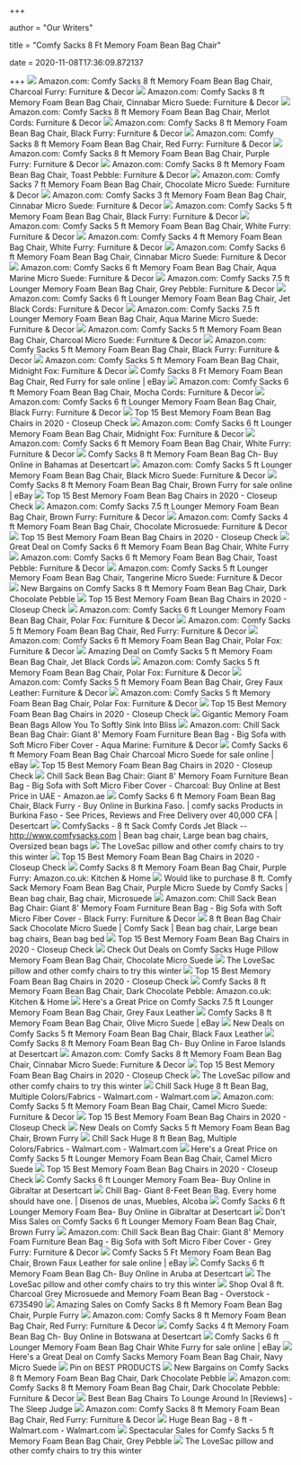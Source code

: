 +++
        
author = "Our Writers"
        
title = "Comfy Sacks 8 Ft Memory Foam Bean Bag Chair"
        
date = 2020-11-08T17:36:09.872137
        
+++
[ ![](https://images-na.ssl-images-amazon.com/images/I/51PrsUYi1tL._AC_SY355_.jpg)](https://images-na.ssl-images-amazon.com/images/I/51PrsUYi1tL._AC_SY355_.jpg) Amazon.com: Comfy Sacks 8 ft Memory Foam Bean Bag Chair, Charcoal Furry:  Furniture & Decor
[ ![](https://images-na.ssl-images-amazon.com/images/I/61lzqbYHaUL._AC_SY355_.jpg)](https://images-na.ssl-images-amazon.com/images/I/61lzqbYHaUL._AC_SY355_.jpg) Amazon.com: Comfy Sacks 8 ft Memory Foam Bean Bag Chair, Cinnabar Micro  Suede: Furniture & Decor
[ ![](https://images-na.ssl-images-amazon.com/images/I/61VmBeeAWxL._AC_SY355_.jpg)](https://images-na.ssl-images-amazon.com/images/I/61VmBeeAWxL._AC_SY355_.jpg) Amazon.com: Comfy Sacks 8 ft Memory Foam Bean Bag Chair, Merlot Cords:  Furniture & Decor
[ ![](https://images-na.ssl-images-amazon.com/images/I/517ZSuyHrkL._AC_SL1024_.jpg)](https://images-na.ssl-images-amazon.com/images/I/517ZSuyHrkL._AC_SL1024_.jpg) Amazon.com: Comfy Sacks 8 ft Memory Foam Bean Bag Chair, Black Furry:  Furniture & Decor
[ ![](https://images-na.ssl-images-amazon.com/images/I/61zhbvnClIL._AC_SL1024_.jpg)](https://images-na.ssl-images-amazon.com/images/I/61zhbvnClIL._AC_SL1024_.jpg) Amazon.com: Comfy Sacks 8 ft Memory Foam Bean Bag Chair, Red Furry:  Furniture & Decor
[ ![](https://images-na.ssl-images-amazon.com/images/I/610qyLCGytL._AC_SY355_.jpg)](https://images-na.ssl-images-amazon.com/images/I/610qyLCGytL._AC_SY355_.jpg) Amazon.com: Comfy Sacks 8 ft Memory Foam Bean Bag Chair, Purple Furry:  Furniture & Decor
[ ![](https://m.media-amazon.com/images/I/61Bewr8jj0L._AC_SS350_.jpg)](https://m.media-amazon.com/images/I/61Bewr8jj0L._AC_SS350_.jpg) Amazon.com: Comfy Sacks 8 ft Memory Foam Bean Bag Chair, Toast Pebble:  Furniture & Decor
[ ![](https://images-na.ssl-images-amazon.com/images/I/61XLzjCcAzL._AC_SY355_.jpg)](https://images-na.ssl-images-amazon.com/images/I/61XLzjCcAzL._AC_SY355_.jpg) Amazon.com: Comfy Sacks 7 ft Memory Foam Bean Bag Chair, Chocolate Micro  Suede: Furniture & Decor
[ ![](https://images-na.ssl-images-amazon.com/images/I/61%2BwMxdmZ0L._AC_SL1021_.jpg)](https://images-na.ssl-images-amazon.com/images/I/61%2BwMxdmZ0L._AC_SL1021_.jpg) Amazon.com: Comfy Sacks 3 ft Memory Foam Bean Bag Chair, Cinnabar Micro  Suede: Furniture & Decor
[ ![](https://images-na.ssl-images-amazon.com/images/I/61gyChqKaDL._AC_SY355_.jpg)](https://images-na.ssl-images-amazon.com/images/I/61gyChqKaDL._AC_SY355_.jpg) Amazon.com: Comfy Sacks 5 ft Memory Foam Bean Bag Chair, Black Furry:  Furniture & Decor
[ ![](https://images-na.ssl-images-amazon.com/images/I/61Y-HZ4dPLL._AC_SY355_.jpg)](https://images-na.ssl-images-amazon.com/images/I/61Y-HZ4dPLL._AC_SY355_.jpg) Amazon.com: Comfy Sacks 5 ft Memory Foam Bean Bag Chair, White Furry:  Furniture & Decor
[ ![](https://images-na.ssl-images-amazon.com/images/I/81KblythVVL._AC_SY355_.jpg)](https://images-na.ssl-images-amazon.com/images/I/81KblythVVL._AC_SY355_.jpg) Amazon.com: Comfy Sacks 4 ft Memory Foam Bean Bag Chair, White Furry:  Furniture & Decor
[ ![](https://images-na.ssl-images-amazon.com/images/I/61VEArQuFZL._AC_SY355_.jpg)](https://images-na.ssl-images-amazon.com/images/I/61VEArQuFZL._AC_SY355_.jpg) Amazon.com: Comfy Sacks 6 ft Memory Foam Bean Bag Chair, Cinnabar Micro  Suede: Furniture & Decor
[ ![](https://images-na.ssl-images-amazon.com/images/I/61vbko4wOJL._AC_SY355_.jpg)](https://images-na.ssl-images-amazon.com/images/I/61vbko4wOJL._AC_SY355_.jpg) Amazon.com: Comfy Sacks 6 ft Memory Foam Bean Bag Chair, Aqua Marine Micro  Suede: Furniture & Decor
[ ![](https://images-na.ssl-images-amazon.com/images/I/61JSPAHE68L._AC_SL1024_.jpg)](https://images-na.ssl-images-amazon.com/images/I/61JSPAHE68L._AC_SL1024_.jpg) Amazon.com: Comfy Sacks 7.5 ft Lounger Memory Foam Bean Bag Chair, Grey  Pebble: Furniture & Decor
[ ![](https://images-na.ssl-images-amazon.com/images/I/61ulpxjnU6L._AC_SY355_.jpg)](https://images-na.ssl-images-amazon.com/images/I/61ulpxjnU6L._AC_SY355_.jpg) Amazon.com: Comfy Sacks 6 ft Lounger Memory Foam Bean Bag Chair, Jet Black  Cords: Furniture & Decor
[ ![](https://images-na.ssl-images-amazon.com/images/I/61s8nnA02aL._AC_SL1024_.jpg)](https://images-na.ssl-images-amazon.com/images/I/61s8nnA02aL._AC_SL1024_.jpg) Amazon.com: Comfy Sacks 7.5 ft Lounger Memory Foam Bean Bag Chair, Aqua  Marine Micro Suede: Furniture & Decor
[ ![](https://images-na.ssl-images-amazon.com/images/I/61uHqSbplqL._AC_SY355_.jpg)](https://images-na.ssl-images-amazon.com/images/I/61uHqSbplqL._AC_SY355_.jpg) Amazon.com: Comfy Sacks 5 ft Memory Foam Bean Bag Chair, Charcoal Micro  Suede: Furniture & Decor
[ ![](https://images-na.ssl-images-amazon.com/images/I/61UOVgjvHaL._AC_SL1024_.jpg)](https://images-na.ssl-images-amazon.com/images/I/61UOVgjvHaL._AC_SL1024_.jpg) Amazon.com: Comfy Sacks 5 ft Memory Foam Bean Bag Chair, Black Furry:  Furniture & Decor
[ ![](https://images-na.ssl-images-amazon.com/images/I/61L2E9N5-UL._AC_SY355_.jpg)](https://images-na.ssl-images-amazon.com/images/I/61L2E9N5-UL._AC_SY355_.jpg) Amazon.com: Comfy Sacks 5 ft Memory Foam Bean Bag Chair, Midnight Fox:  Furniture & Decor
[ ![](https://i.ebayimg.com/images/g/n-gAAOSwKyxfRyaJ/s-l1600.jpg)](https://i.ebayimg.com/images/g/n-gAAOSwKyxfRyaJ/s-l1600.jpg) Comfy Sacks 8 Ft Memory Foam Bean Bag Chair, Red Furry for sale online |  eBay
[ ![](https://images-na.ssl-images-amazon.com/images/I/61X0dsfeSgL._AC_SY355_.jpg)](https://images-na.ssl-images-amazon.com/images/I/61X0dsfeSgL._AC_SY355_.jpg) Amazon.com: Comfy Sacks 6 ft Memory Foam Bean Bag Chair, Mocha Cords:  Furniture & Decor
[ ![](https://images-na.ssl-images-amazon.com/images/I/91UBrRqNPPL._AC_SY355_.jpg)](https://images-na.ssl-images-amazon.com/images/I/91UBrRqNPPL._AC_SY355_.jpg) Amazon.com: Comfy Sacks 6 ft Lounger Memory Foam Bean Bag Chair, Black  Furry: Furniture & Decor
[ ![](https://closeupcheck.com/wp-content/uploads/2019/06/B00P21UAHK.jpg)](https://closeupcheck.com/wp-content/uploads/2019/06/B00P21UAHK.jpg) Top 15 Best Memory Foam Bean Bag Chairs in 2020 - Closeup Check
[ ![](https://images-na.ssl-images-amazon.com/images/I/61SbkEHzjyL._AC_SY355_.jpg)](https://images-na.ssl-images-amazon.com/images/I/61SbkEHzjyL._AC_SY355_.jpg) Amazon.com: Comfy Sacks 6 ft Lounger Memory Foam Bean Bag Chair, Midnight  Fox: Furniture & Decor
[ ![](https://images-na.ssl-images-amazon.com/images/I/91nnfgfVB6L._AC_SY355_.jpg)](https://images-na.ssl-images-amazon.com/images/I/91nnfgfVB6L._AC_SY355_.jpg) Amazon.com: Comfy Sacks 6 ft Memory Foam Bean Bag Chair, White Furry:  Furniture & Decor
[ ![](https://m.media-amazon.com/images/I/41w-hEbbrbL.jpg)](https://m.media-amazon.com/images/I/41w-hEbbrbL.jpg) Comfy Sacks 8 ft Memory Foam Bean Bag Ch- Buy Online in Bahamas at  Desertcart
[ ![](https://images-na.ssl-images-amazon.com/images/I/61N6R5YI1-L._AC_SY355_.jpg)](https://images-na.ssl-images-amazon.com/images/I/61N6R5YI1-L._AC_SY355_.jpg) Amazon.com: Comfy Sacks 5 ft Lounger Memory Foam Bean Bag Chair, Black  Micro Suede: Furniture & Decor
[ ![](https://i.ebayimg.com/images/g/QmsAAOSwMmpe6DUL/s-l225.jpg)](https://i.ebayimg.com/images/g/QmsAAOSwMmpe6DUL/s-l225.jpg) Comfy Sacks 8 ft Memory Foam Bean Bag Chair, Brown Furry for sale online |  eBay
[ ![](https://closeupcheck.com/wp-content/uploads/2019/06/B00P21TA62.jpg)](https://closeupcheck.com/wp-content/uploads/2019/06/B00P21TA62.jpg) Top 15 Best Memory Foam Bean Bag Chairs in 2020 - Closeup Check
[ ![](https://images-na.ssl-images-amazon.com/images/I/61EEQJCD2YL._AC_SY355_.jpg)](https://images-na.ssl-images-amazon.com/images/I/61EEQJCD2YL._AC_SY355_.jpg) Amazon.com: Comfy Sacks 7.5 ft Lounger Memory Foam Bean Bag Chair, Brown  Furry: Furniture & Decor
[ ![](https://images-na.ssl-images-amazon.com/images/I/61gOoFPthUL._AC_SY450_.jpg)](https://images-na.ssl-images-amazon.com/images/I/61gOoFPthUL._AC_SY450_.jpg) Amazon.com: Comfy Sacks 4 ft Memory Foam Bean Bag Chair, Chocolate  Microsuede: Furniture & Decor
[ ![](https://closeupcheck.com/wp-content/uploads/2019/06/B019OGTQOQ.jpg)](https://closeupcheck.com/wp-content/uploads/2019/06/B019OGTQOQ.jpg) Top 15 Best Memory Foam Bean Bag Chairs in 2020 - Closeup Check
[ ![](https://images.prod.meredith.com/product/4f230b475d31fc9d075c1ef397818d53/8e6a98efb4597dfd3debe937cf28d0d9ff1603f25a21edbf39ac129c6717ead9/l/comfy-sacks-memory-foam-bean-bag-chair-white-furry)](https://images.prod.meredith.com/product/4f230b475d31fc9d075c1ef397818d53/8e6a98efb4597dfd3debe937cf28d0d9ff1603f25a21edbf39ac129c6717ead9/l/comfy-sacks-memory-foam-bean-bag-chair-white-furry) Great Deal on Comfy Sacks 6 ft Memory Foam Bean Bag Chair, White Furry
[ ![](https://images-na.ssl-images-amazon.com/images/I/61LiO7lseqL._AC_SY355_.jpg)](https://images-na.ssl-images-amazon.com/images/I/61LiO7lseqL._AC_SY355_.jpg) Amazon.com: Comfy Sacks 6 ft Memory Foam Bean Bag Chair, Toast Pebble:  Furniture & Decor
[ ![](https://images-na.ssl-images-amazon.com/images/I/61uDn00vzhL._AC_SY355_.jpg)](https://images-na.ssl-images-amazon.com/images/I/61uDn00vzhL._AC_SY355_.jpg) Amazon.com: Comfy Sacks 5 ft Lounger Memory Foam Bean Bag Chair, Tangerine  Micro Suede: Furniture & Decor
[ ![](https://images.prod.meredith.com/product/07a29e62eb184b5f0fb25acc1c3c3d33/1592906713605/l/comfy-sacks-8-ft-memory-foam-bean-bag-chair-dark-chocolate-pebble)](https://images.prod.meredith.com/product/07a29e62eb184b5f0fb25acc1c3c3d33/1592906713605/l/comfy-sacks-8-ft-memory-foam-bean-bag-chair-dark-chocolate-pebble) New Bargains on Comfy Sacks 8 ft Memory Foam Bean Bag Chair, Dark Chocolate  Pebble
[ ![](https://closeupcheck.com/wp-content/uploads/2019/06/B019OGSEOY.jpg)](https://closeupcheck.com/wp-content/uploads/2019/06/B019OGSEOY.jpg) Top 15 Best Memory Foam Bean Bag Chairs in 2020 - Closeup Check
[ ![](https://images-na.ssl-images-amazon.com/images/I/61NUxtv4pRL._AC_SY355_.jpg)](https://images-na.ssl-images-amazon.com/images/I/61NUxtv4pRL._AC_SY355_.jpg) Amazon.com: Comfy Sacks 6 ft Lounger Memory Foam Bean Bag Chair, Polar Fox:  Furniture & Decor
[ ![](https://images-na.ssl-images-amazon.com/images/I/61KMRAXBZ2L._AC_SY355_.jpg)](https://images-na.ssl-images-amazon.com/images/I/61KMRAXBZ2L._AC_SY355_.jpg) Amazon.com: Comfy Sacks 5 ft Memory Foam Bean Bag Chair, Red Furry:  Furniture & Decor
[ ![](https://images-na.ssl-images-amazon.com/images/I/61PAjxLx0fL._AC_SY355_.jpg)](https://images-na.ssl-images-amazon.com/images/I/61PAjxLx0fL._AC_SY355_.jpg) Amazon.com: Comfy Sacks 6 ft Memory Foam Bean Bag Chair, Polar Fox:  Furniture & Decor
[ ![](https://images.prod.meredith.com/product/e5b8f36c806be7ba8242db00dd709871/1591267503711/l/comfy-sacks-5-ft-memory-foam-bean-bag-chair-jet-black-cords)](https://images.prod.meredith.com/product/e5b8f36c806be7ba8242db00dd709871/1591267503711/l/comfy-sacks-5-ft-memory-foam-bean-bag-chair-jet-black-cords) Amazing Deal on Comfy Sacks 5 ft Memory Foam Bean Bag Chair, Jet Black Cords
[ ![](https://m.media-amazon.com/images/I/31KNUHbLFeL._AC_UL400_.jpg)](https://m.media-amazon.com/images/I/31KNUHbLFeL._AC_UL400_.jpg) Amazon.com: Comfy Sacks 5 ft Memory Foam Bean Bag Chair, Polar Fox:  Furniture & Decor
[ ![](https://images-na.ssl-images-amazon.com/images/I/61SBzGH0vnL._AC_SY355_.jpg)](https://images-na.ssl-images-amazon.com/images/I/61SBzGH0vnL._AC_SY355_.jpg) Amazon.com: Comfy Sacks 5 ft Memory Foam Bean Bag Chair, Grey Faux Leather:  Furniture & Decor
[ ![](https://images-na.ssl-images-amazon.com/images/I/614wqJ%2BOpqL._AC_SY355_.jpg)](https://images-na.ssl-images-amazon.com/images/I/614wqJ%2BOpqL._AC_SY355_.jpg) Amazon.com: Comfy Sacks 5 ft Memory Foam Bean Bag Chair, Polar Fox:  Furniture & Decor
[ ![](https://closeupcheck.com/wp-content/uploads/2019/06/bean-bag.jpg)](https://closeupcheck.com/wp-content/uploads/2019/06/bean-bag.jpg) Top 15 Best Memory Foam Bean Bag Chairs in 2020 - Closeup Check
[ ![](https://www.awesomeinventions.com/wp-content/uploads/2019/08/chill-sack-giant-8-foot-bean-bag-chair.jpg)](https://www.awesomeinventions.com/wp-content/uploads/2019/08/chill-sack-giant-8-foot-bean-bag-chair.jpg) Gigantic Memory Foam Bean Bags Allow You To Softly Sink Into Bliss
[ ![](https://images-na.ssl-images-amazon.com/images/I/61C5B7IXW-L._AC_SY355_.jpg)](https://images-na.ssl-images-amazon.com/images/I/61C5B7IXW-L._AC_SY355_.jpg) Amazon.com: Chill Sack Bean Bag Chair: Giant 8' Memory Foam Furniture Bean  Bag - Big Sofa with Soft Micro Fiber Cover - Aqua Marine: Furniture & Decor
[ ![](https://i.ebayimg.com/images/g/dsUAAOSw0S1fef9W/s-l1600.jpg)](https://i.ebayimg.com/images/g/dsUAAOSw0S1fef9W/s-l1600.jpg) Comfy Sacks 6 ft Memory Foam Bean Bag Chair Charcoal Micro Suede for sale  online | eBay
[ ![](https://closeupcheck.com/wp-content/uploads/2019/06/B019U2XHEO.jpg)](https://closeupcheck.com/wp-content/uploads/2019/06/B019U2XHEO.jpg) Top 15 Best Memory Foam Bean Bag Chairs in 2020 - Closeup Check
[ ![](https://m.media-amazon.com/images/I/91-JNPjplrL.jpg)](https://m.media-amazon.com/images/I/91-JNPjplrL.jpg) Chill Sack Bean Bag Chair: Giant 8' Memory Foam Furniture Bean Bag - Big  Sofa with Soft Micro Fiber Cover - Charcoal: Buy Online at Best Price in  UAE - Amazon.ae
[ ![](https://images-na.ssl-images-amazon.com/images/I/51p1NQ4RSwL.jpg)](https://images-na.ssl-images-amazon.com/images/I/51p1NQ4RSwL.jpg) Comfy Sacks 6 ft Memory Foam Bean Bag Chair, Black Furry - Buy Online in  Burkina Faso. | comfy sacks Products in Burkina Faso - See Prices, Reviews  and Free Delivery over 40,000 CFA | Desertcart
[ ![](https://i.pinimg.com/originals/1f/92/12/1f92123825d4845ea697ad777c9ce9f7.jpg)](https://i.pinimg.com/originals/1f/92/12/1f92123825d4845ea697ad777c9ce9f7.jpg) ComfySacks - 8 ft Sack Comfy Cords Jet Black -- http://www.comfysacks.com | Bean  bag chair, Large bean bag chairs, Oversized bean bags
[ ![](https://media3.s-nbcnews.com/j/newscms/2019_45/1503033/51m1hthewwl-5dc0605e6684e_61e90eb66c190b10a77b80db771b4564.fit-720w.jpg)](https://media3.s-nbcnews.com/j/newscms/2019_45/1503033/51m1hthewwl-5dc0605e6684e_61e90eb66c190b10a77b80db771b4564.fit-720w.jpg) The LoveSac pillow and other comfy chairs to try this winter
[ ![](https://closeupcheck.com/wp-content/uploads/2019/06/B079Z35FHW.jpg)](https://closeupcheck.com/wp-content/uploads/2019/06/B079Z35FHW.jpg) Top 15 Best Memory Foam Bean Bag Chairs in 2020 - Closeup Check
[ ![](https://images-na.ssl-images-amazon.com/images/I/51NjWjSb6jL._AC_SX679_.jpg)](https://images-na.ssl-images-amazon.com/images/I/51NjWjSb6jL._AC_SX679_.jpg) Comfy Sacks 8 ft Memory Foam Bean Bag Chair, Purple Furry: Amazon.co.uk:  Kitchen & Home
[ ![](https://i.pinimg.com/236x/e0/5d/f1/e05df1e7aca658b0bf065e29be9ae841.jpg)](https://i.pinimg.com/236x/e0/5d/f1/e05df1e7aca658b0bf065e29be9ae841.jpg) Would like to purchase 8 ft. Comfy Sack Memory Foam Bean Bag Chair, Purple  Micro Suede by Comfy Sacks | Bean bag chair, Bag chair, Microsuede
[ ![](https://images-na.ssl-images-amazon.com/images/I/71RZGuzzhWL._AC_SY355_.jpg)](https://images-na.ssl-images-amazon.com/images/I/71RZGuzzhWL._AC_SY355_.jpg) Amazon.com: Chill Sack Bean Bag Chair: Giant 8' Memory Foam Furniture Bean  Bag - Big Sofa with Soft Micro Fiber Cover - Black Furry: Furniture & Decor
[ ![](https://i.pinimg.com/originals/aa/c6/56/aac656cb0070f97ddbb37d863b48aa44.jpg)](https://i.pinimg.com/originals/aa/c6/56/aac656cb0070f97ddbb37d863b48aa44.jpg) 8 ft Bean Bag Chair Sack Chocolate Micro Suede | Comfy Sack | Bean bag chair,  Large bean bag chairs, Bean bag bed
[ ![](https://closeupcheck.com/wp-content/uploads/2019/06/B079YZX7CR.jpg)](https://closeupcheck.com/wp-content/uploads/2019/06/B079YZX7CR.jpg) Top 15 Best Memory Foam Bean Bag Chairs in 2020 - Closeup Check
[ ![](https://images.prod.meredith.com/product/911fed4009db0cf33e8d81ad950186ca/1591267313867/l/comfy-sacks-huge-pillow-memory-foam-bean-bag-chair-chocolate-micro-suede)](https://images.prod.meredith.com/product/911fed4009db0cf33e8d81ad950186ca/1591267313867/l/comfy-sacks-huge-pillow-memory-foam-bean-bag-chair-chocolate-micro-suede) Check Out Deals on Comfy Sacks Huge Pillow Memory Foam Bean Bag Chair,  Chocolate Micro Suede
[ ![](https://media4.s-nbcnews.com/i/newscms/2019_45/1503011/screen_shot_2019-11-04_at_12-11-50_pm_fc82891a838846c5d78de1328f5e7bc5.png)](https://media4.s-nbcnews.com/i/newscms/2019_45/1503011/screen_shot_2019-11-04_at_12-11-50_pm_fc82891a838846c5d78de1328f5e7bc5.png) The LoveSac pillow and other comfy chairs to try this winter
[ ![](https://closeupcheck.com/wp-content/uploads/2019/06/B079Z1L8NY.jpg)](https://closeupcheck.com/wp-content/uploads/2019/06/B079Z1L8NY.jpg) Top 15 Best Memory Foam Bean Bag Chairs in 2020 - Closeup Check
[ ![](https://images-na.ssl-images-amazon.com/images/I/6107d5Xw6iL._AC_SX679_.jpg)](https://images-na.ssl-images-amazon.com/images/I/6107d5Xw6iL._AC_SX679_.jpg) Comfy Sacks 8 ft Memory Foam Bean Bag Chair, Dark Chocolate Pebble:  Amazon.co.uk: Kitchen & Home
[ ![](https://images.prod.meredith.com/product/d70b8839d27c3b4643ea4a94898eea16/1591267467607/l/comfy-sacks-7-5-ft-lounger-memory-foam-bean-bag-chair-grey-faux-leather)](https://images.prod.meredith.com/product/d70b8839d27c3b4643ea4a94898eea16/1591267467607/l/comfy-sacks-7-5-ft-lounger-memory-foam-bean-bag-chair-grey-faux-leather) Here's a Great Price on Comfy Sacks 7.5 ft Lounger Memory Foam Bean Bag  Chair, Grey Faux Leather
[ ![](https://i.ebayimg.com/images/g/kpQAAOSwKiZfFL6l/s-l300.jpg)](https://i.ebayimg.com/images/g/kpQAAOSwKiZfFL6l/s-l300.jpg) Comfy Sacks 8 ft Memory Foam Bean Bag Chair, Olive Micro Suede | eBay
[ ![](https://images.prod.meredith.com/product/1b29be495bb4d40daa252faabcd8ad21/1579687348774/l/comfy-sacks-5-ft-memory-foam-bean-bag-chair-black-faux-leather)](https://images.prod.meredith.com/product/1b29be495bb4d40daa252faabcd8ad21/1579687348774/l/comfy-sacks-5-ft-memory-foam-bean-bag-chair-black-faux-leather) New Deals on Comfy Sacks 5 ft Memory Foam Bean Bag Chair, Black Faux Leather
[ ![](https://m.media-amazon.com/images/I/41rkReJTNZL.jpg)](https://m.media-amazon.com/images/I/41rkReJTNZL.jpg) Comfy Sacks 8 ft Memory Foam Bean Bag Ch- Buy Online in Faroe Islands at  Desertcart
[ ![](https://m.media-amazon.com/images/I/91UBrRqNPPL._AC_SS350_.jpg)](https://m.media-amazon.com/images/I/91UBrRqNPPL._AC_SS350_.jpg) Amazon.com: Comfy Sacks 8 ft Memory Foam Bean Bag Chair, Cinnabar Micro  Suede: Furniture & Decor
[ ![](https://closeupcheck.com/wp-content/uploads/2019/06/B073VR8Y4D.jpg)](https://closeupcheck.com/wp-content/uploads/2019/06/B073VR8Y4D.jpg) Top 15 Best Memory Foam Bean Bag Chairs in 2020 - Closeup Check
[ ![](https://media1.s-nbcnews.com/j/newscms/2019_02/1400256/screen_shot_2019-01-08_at_3-44-25_pm_485a52b92473324b1dddc73c1e5b77c8.focal-560x560.png)](https://media1.s-nbcnews.com/j/newscms/2019_02/1400256/screen_shot_2019-01-08_at_3-44-25_pm_485a52b92473324b1dddc73c1e5b77c8.focal-560x560.png) The LoveSac pillow and other comfy chairs to try this winter
[ ![](https://i5.walmartimages.com/asr/2afdca80-ca9a-492d-b16c-caef49ebe23c_1.4913bcd9de927c83ccc3cfb4074e6fed.jpeg?odnWidth=612&odnHeight=612&odnBg=ffffff)](https://i5.walmartimages.com/asr/2afdca80-ca9a-492d-b16c-caef49ebe23c_1.4913bcd9de927c83ccc3cfb4074e6fed.jpeg?odnWidth=612&odnHeight=612&odnBg=ffffff) Chill Sack Huge 8 ft Bean Bag, Multiple Colors/Fabrics - Walmart.com -  Walmart.com
[ ![](https://images-na.ssl-images-amazon.com/images/I/41gcRL%2B20YL._AC_SY400_.jpg)](https://images-na.ssl-images-amazon.com/images/I/41gcRL%2B20YL._AC_SY400_.jpg) Amazon.com: Comfy Sacks 5 ft Memory Foam Bean Bag Chair, Camel Micro Suede:  Furniture & Decor
[ ![](https://closeupcheck.com/wp-content/uploads/2019/06/B01LW2L4P6.jpg)](https://closeupcheck.com/wp-content/uploads/2019/06/B01LW2L4P6.jpg) Top 15 Best Memory Foam Bean Bag Chairs in 2020 - Closeup Check
[ ![](https://images.prod.meredith.com/product/afd0b99c53bf90ec5704483fda267611/1591267379294/l/comfy-sacks-5-ft-memory-foam-bean-bag-chair-brown-furry)](https://images.prod.meredith.com/product/afd0b99c53bf90ec5704483fda267611/1591267379294/l/comfy-sacks-5-ft-memory-foam-bean-bag-chair-brown-furry) New Deals on Comfy Sacks 5 ft Memory Foam Bean Bag Chair, Brown Furry
[ ![](https://i5.walmartimages.com/asr/8136b91f-9044-49ac-9da0-0d9f23fc8cb4_1.11c3916dd9769feae6cf0023bd5beec2.jpeg?odnWidth=612&odnHeight=612&odnBg=ffffff)](https://i5.walmartimages.com/asr/8136b91f-9044-49ac-9da0-0d9f23fc8cb4_1.11c3916dd9769feae6cf0023bd5beec2.jpeg?odnWidth=612&odnHeight=612&odnBg=ffffff) Chill Sack Huge 8 ft Bean Bag, Multiple Colors/Fabrics - Walmart.com -  Walmart.com
[ ![](https://images.prod.meredith.com/product/ea62f136120f6d8329c26734c730fc00/1591267516937/l/comfy-sacks-5-ft-lounger-memory-foam-bean-bag-chair-camel-micro-suede)](https://images.prod.meredith.com/product/ea62f136120f6d8329c26734c730fc00/1591267516937/l/comfy-sacks-5-ft-lounger-memory-foam-bean-bag-chair-camel-micro-suede) Here's a Great Price on Comfy Sacks 5 ft Lounger Memory Foam Bean Bag Chair,  Camel Micro Suede
[ ![](https://closeupcheck.com/wp-content/uploads/2019/06/B0055DXLFI.jpg)](https://closeupcheck.com/wp-content/uploads/2019/06/B0055DXLFI.jpg) Top 15 Best Memory Foam Bean Bag Chairs in 2020 - Closeup Check
[ ![](https://images-na.ssl-images-amazon.com/images/I/41MQYNXUjYL._AC_.jpg)](https://images-na.ssl-images-amazon.com/images/I/41MQYNXUjYL._AC_.jpg) Comfy Sacks 6 ft Lounger Memory Foam Bea- Buy Online in Gibraltar at  Desertcart
[ ![](https://i.pinimg.com/originals/a9/b8/aa/a9b8aad6b4b92ce4e4f9b3770fff5808.jpg)](https://i.pinimg.com/originals/a9/b8/aa/a9b8aad6b4b92ce4e4f9b3770fff5808.jpg) Chill Bag- Giant 8-Feet Bean Bag. Every home should have one. | Disenos de  unas, Muebles, Alcoba
[ ![](https://images-na.ssl-images-amazon.com/images/I/41bQ3U3M8EL._AC_.jpg)](https://images-na.ssl-images-amazon.com/images/I/41bQ3U3M8EL._AC_.jpg) Comfy Sacks 6 ft Lounger Memory Foam Bea- Buy Online in Gibraltar at  Desertcart
[ ![](https://images.prod.meredith.com/product/e33ef774bc880146a60e58d5d0f058a2/1591267497881/l/comfy-sacks-6-ft-lounger-memory-foam-bean-bag-chair-brown-furry)](https://images.prod.meredith.com/product/e33ef774bc880146a60e58d5d0f058a2/1591267497881/l/comfy-sacks-6-ft-lounger-memory-foam-bean-bag-chair-brown-furry) Don't Miss Sales on Comfy Sacks 6 ft Lounger Memory Foam Bean Bag Chair,  Brown Furry
[ ![](https://images-na.ssl-images-amazon.com/images/I/71D93AUxAgL._AC_SY355_.jpg)](https://images-na.ssl-images-amazon.com/images/I/71D93AUxAgL._AC_SY355_.jpg) Amazon.com: Chill Sack Bean Bag Chair: Giant 8' Memory Foam Furniture Bean  Bag - Big Sofa with Soft Micro Fiber Cover - Grey Furry: Furniture & Decor
[ ![](https://i.ebayimg.com/images/g/XRcAAOSwNIheo0iM/s-l225.jpg)](https://i.ebayimg.com/images/g/XRcAAOSwNIheo0iM/s-l225.jpg) Comfy Sacks 5 Ft Memory Foam Bean Bag Chair, Brown Faux Leather for sale  online | eBay
[ ![](https://images-na.ssl-images-amazon.com/images/I/51I1zKVNlrL.jpg)](https://images-na.ssl-images-amazon.com/images/I/51I1zKVNlrL.jpg) Comfy Sacks 6 ft Memory Foam Bean Bag Ch- Buy Online in Aruba at Desertcart
[ ![](https://media3.s-nbcnews.com/j/newscms/2019_45/1503024/61om-2rqt8l-5dc05f062032c_d109d0daefcebeb7c0edef384d0d7dc5.fit-720w.jpg)](https://media3.s-nbcnews.com/j/newscms/2019_45/1503024/61om-2rqt8l-5dc05f062032c_d109d0daefcebeb7c0edef384d0d7dc5.fit-720w.jpg) The LoveSac pillow and other comfy chairs to try this winter
[ ![](https://ak1.ostkcdn.com/images/products/6735490/Oval-8-ft.-Charcoal-Grey-Microsuede-and-Memory-Foam-Bean-Bag-61f9f87a-a14a-4a49-8b27-b368d18732d2.jpg)](https://ak1.ostkcdn.com/images/products/6735490/Oval-8-ft.-Charcoal-Grey-Microsuede-and-Memory-Foam-Bean-Bag-61f9f87a-a14a-4a49-8b27-b368d18732d2.jpg) Shop Oval 8 ft. Charcoal Grey Microsuede and Memory Foam Bean Bag -  Overstock - 6735490
[ ![](https://images.prod.meredith.com/product/a0fbc27d8dc5c93eb81a10b4760f98f1/1598782007836/m/comfy-sacks-8-ft-memory-foam-bean-bag-chair-red-furry)](https://images.prod.meredith.com/product/a0fbc27d8dc5c93eb81a10b4760f98f1/1598782007836/m/comfy-sacks-8-ft-memory-foam-bean-bag-chair-red-furry) Amazing Sales on Comfy Sacks 8 ft Memory Foam Bean Bag Chair, Purple Furry
[ ![](https://m.media-amazon.com/images/I/714DAJ0ueKL._AC_SS350_.jpg)](https://m.media-amazon.com/images/I/714DAJ0ueKL._AC_SS350_.jpg) Amazon.com: Comfy Sacks 8 ft Memory Foam Bean Bag Chair, Red Furry:  Furniture & Decor
[ ![](https://m.media-amazon.com/images/I/41Ddhj85QML.jpg)](https://m.media-amazon.com/images/I/41Ddhj85QML.jpg) Comfy Sacks 4 ft Memory Foam Bean Bag Ch- Buy Online in Botswana at  Desertcart
[ ![](https://i.ebayimg.com/images/g/0fUAAOSwZxZeo0zG/s-l225.jpg)](https://i.ebayimg.com/images/g/0fUAAOSwZxZeo0zG/s-l225.jpg) Comfy Sacks 6 ft Lounger Memory Foam Bean Bag Chair White Furry for sale  online | eBay
[ ![](https://images.prod.meredith.com/product/bdf76c6353f93067ef5b11874b60032d/1591267411898/l/comfy-sacks-kids-memory-foam-bean-bag-chair-navy-micro-suede)](https://images.prod.meredith.com/product/bdf76c6353f93067ef5b11874b60032d/1591267411898/l/comfy-sacks-kids-memory-foam-bean-bag-chair-navy-micro-suede) Here's a Great Deal on Comfy Sacks Memory Foam Bean Bag Chair, Navy Micro  Suede
[ ![](https://i.pinimg.com/originals/2f/64/c3/2f64c3e0637c5a2010b3e23a5c48b536.jpg)](https://i.pinimg.com/originals/2f/64/c3/2f64c3e0637c5a2010b3e23a5c48b536.jpg) Pin on BEST PRODUCTS
[ ![](https://images.prod.meredith.com/product/f98b4fd234e376cffa92ea73b5168227/1598782046657/m/comfy-sacks-8-ft-memory-foam-bean-bag-chair-toast-pebble)](https://images.prod.meredith.com/product/f98b4fd234e376cffa92ea73b5168227/1598782046657/m/comfy-sacks-8-ft-memory-foam-bean-bag-chair-toast-pebble) New Bargains on Comfy Sacks 8 ft Memory Foam Bean Bag Chair, Dark Chocolate  Pebble
[ ![](https://m.media-amazon.com/images/I/71MqpikD2JL._AC_SS350_.jpg)](https://m.media-amazon.com/images/I/71MqpikD2JL._AC_SS350_.jpg) Amazon.com: Comfy Sacks 8 ft Memory Foam Bean Bag Chair, Dark Chocolate  Pebble: Furniture & Decor
[ ![](https://www.thesleepjudge.com/wp-content/uploads/2018/02/comfy-sacks.jpg)](https://www.thesleepjudge.com/wp-content/uploads/2018/02/comfy-sacks.jpg) Best Bean Bag Chairs To Lounge Around In [Reviews] - The Sleep Judge
[ ![](https://m.media-amazon.com/images/S/aplus-media/mg/fd6c397b-ce75-4b40-9d97-238881dbcbdb._SR150,300_.jpg)](https://m.media-amazon.com/images/S/aplus-media/mg/fd6c397b-ce75-4b40-9d97-238881dbcbdb._SR150,300_.jpg) Amazon.com: Comfy Sacks 8 ft Memory Foam Bean Bag Chair, Red Furry:  Furniture & Decor
[ ![](https://i5.walmartimages.com/asr/6b9b5c80-a05e-4497-b975-70f88bfe540c_1.ad3cf03ea6acbdd7bb84f2befa1f2e08.jpeg)](https://i5.walmartimages.com/asr/6b9b5c80-a05e-4497-b975-70f88bfe540c_1.ad3cf03ea6acbdd7bb84f2befa1f2e08.jpeg) Huge Bean Bag - 8 ft - Walmart.com - Walmart.com
[ ![](https://images.prod.meredith.com/product/47982133f29696ab7d600818c3ab4594/1591267160086/m/comfy-sacks-4-ft-memory-foam-bean-bag-chair-graphite-pebble)](https://images.prod.meredith.com/product/47982133f29696ab7d600818c3ab4594/1591267160086/m/comfy-sacks-4-ft-memory-foam-bean-bag-chair-graphite-pebble) Spectacular Sales for Comfy Sacks 5 ft Memory Foam Bean Bag Chair, Grey  Pebble
[ ![](https://media3.s-nbcnews.com/j/newscms/2019_45/1503055/41lmnxk7kel-5dc062d478237_7910ab1907529d7882e330da905da7a7.fit-720w.jpg)](https://media3.s-nbcnews.com/j/newscms/2019_45/1503055/41lmnxk7kel-5dc062d478237_7910ab1907529d7882e330da905da7a7.fit-720w.jpg) The LoveSac pillow and other comfy chairs to try this winter
